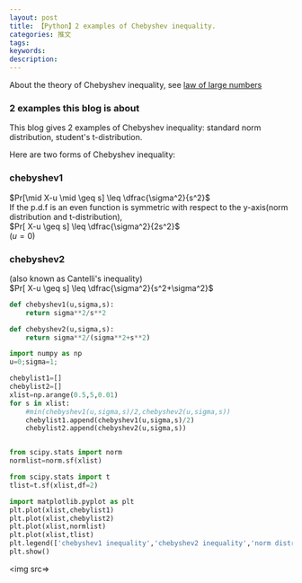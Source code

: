```yaml
---
layout: post
title: 【Python】2 examples of Chebyshev inequality.
categories: 推文
tags:
keywords:
description:
---
```

About the theory of Chebyshev inequality, see [law of large numbers](http://www.guofei.site/2017/08/04/chebyshev.html)  




### 2 examples this blog is about
This blog gives 2 examples of Chebyshev inequality: standard norm distribution, student's t-distribution.  

Here are two forms of Chebyshev inequality:  

### chebyshev1  
$Pr[\mid X-u \mid \geq s] \leq \dfrac{\sigma^2}{s^2}$  
If the p.d.f is an even function is symmetric with respect to the y-axis(norm distribution and t-distribution),   
$Pr[ X-u  \geq s] \leq \dfrac{\sigma^2}{2s^2}$  
$(u=0)$  

### chebyshev2  
(also known as Cantelli's inequality)  
$Pr[ X-u  \geq s] \leq \dfrac{\sigma^2}{s^2+\sigma^2}$  



```py
def chebyshev1(u,sigma,s):
    return sigma**2/s**2

def chebyshev2(u,sigma,s):
    return sigma**2/(sigma**2+s**2)

import numpy as np
u=0;sigma=1;

chebylist1=[]
chebylist2=[]
xlist=np.arange(0.5,5,0.01)
for s in xlist:
    #min(chebyshev1(u,sigma,s)/2,chebyshev2(u,sigma,s))
    chebylist1.append(chebyshev1(u,sigma,s)/2)
    chebylist2.append(chebyshev2(u,sigma,s))


from scipy.stats import norm
normlist=norm.sf(xlist)

from scipy.stats import t
tlist=t.sf(xlist,df=2)

import matplotlib.pyplot as plt
plt.plot(xlist,chebylist1)
plt.plot(xlist,chebylist2)
plt.plot(xlist,normlist)
plt.plot(xlist,tlist)
plt.legend(['chebyshev1 inequality','chebyshev2 inequality','norm distribution equality','t-distribution equality'])
plt.show()
```
<img src=>
